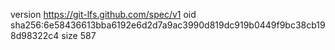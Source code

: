 version https://git-lfs.github.com/spec/v1
oid sha256:6e58436613bba6192e6d2d7a9ac3990d819dc919b0449f9bc38cb198d98322c4
size 587
